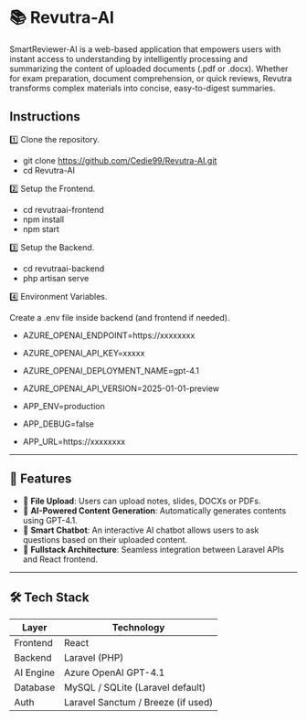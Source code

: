 # 📚 Revutra-AI

SmartReviewer-AI is a web-based application that empowers users with instant access to understanding by intelligently processing and summarizing the content of uploaded documents (.pdf or .docx). Whether for exam preparation, document comprehension, or quick reviews, Revutra transforms complex materials into concise, easy-to-digest summaries.

## Instructions 

1️⃣ Clone the repository.

- git clone https://github.com/Cedie99/Revutra-AI.git
- cd Revutra-AI
  
2️⃣ Setup the Frontend.

- cd revutraai-frontend
- npm install
- npm start

3️⃣ Setup the Backend.

- cd revutraai-backend
- php artisan serve

4️⃣ Environment Variables.

Create a .env file inside backend (and frontend if needed).

- AZURE_OPENAI_ENDPOINT=https://xxxxxxxx
- AZURE_OPENAI_API_KEY=xxxxx
- AZURE_OPENAI_DEPLOYMENT_NAME=gpt-4.1
- AZURE_OPENAI_API_VERSION=2025-01-01-preview

- APP_ENV=production
- APP_DEBUG=false
- APP_URL=https://xxxxxxxx

---

## 🚀 Features

- 📄 **File Upload**: Users can upload notes, slides, DOCXs or PDFs.
- 🧠 **AI-Powered Content Generation**: Automatically generates contents using GPT-4.1.
- 💬 **Smart Chatbot**: An interactive AI chatbot allows users to ask questions based on their uploaded content.
- 🧩 **Fullstack Architecture**: Seamless integration between Laravel APIs and React frontend.

---

## 🛠️ Tech Stack

| Layer      | Technology                  |
|------------|-----------------------------|
| Frontend   | React   |
| Backend    | Laravel (PHP)               |
| AI Engine  | Azure OpenAI GPT-4.1        |
| Database   | MySQL / SQLite (Laravel default) |
| Auth       | Laravel Sanctum / Breeze (if used) |

